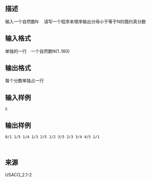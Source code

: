 ## 描述

输入一个自然数N　 请写一个程序来增序输出分母小于等于N的既约真分数

## 输入格式

单独的一行　一个自然数N(1..160) 

## 输出格式

每个分数单独占一行

## 输入样例

```plaintext
5
```

## 输出样例

```plaintext
0/1 1/5 1/4 1/3 2/5 1/2 3/5 2/3 3/4 4/5 1/1
```



 

## 来源

USACO_2.1-2

